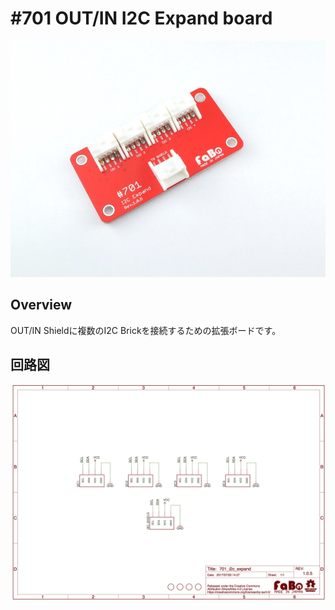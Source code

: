 # #701 OUT/IN I2C Expand board


![](./img/701_i2c_expand.jpg)
<!--COLORME-->

## Overview
OUT/IN Shieldに複数のI2C Brickを接続するための拡張ボードです。

## 回路図

![](./img/701_i2c_expand_sch.png)

